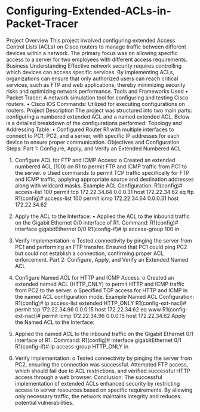 # Configuring-Extended-ACLs-in-Packet-Tracer

Project Overview
This project involved configuring extended Access Control Lists (ACLs) on Cisco routers to manage traffic between different devices within a network. The primary focus was on allowing specific access to a server for two employees with different access requirements.
Business Understanding
Effective network security requires controlling which devices can access specific services. By implementing ACLs, organizations can ensure that only authorized users can reach critical services, such as FTP and web applications, thereby minimizing security risks and optimizing network performance.
Tools and Frameworks Used
•	Packet Tracer: A network simulation tool for configuring and testing Cisco routers.
•	Cisco IOS Commands: Utilized for executing configurations on routers.
Project Description
The project was structured into two main parts: configuring a numbered extended ACL and a named extended ACL. Below is a detailed breakdown of the configurations performed:
Topology and Addressing Table:
•	Configured Router R1 with multiple interfaces to connect to PC1, PC2, and a server, with specific IP addresses for each device to ensure proper communication.
Objectives and Configuration Steps:
Part 1: Configure, Apply, and Verify an Extended Numbered ACL
1.	Configure ACL for FTP and ICMP Access:
o	Created an extended numbered ACL (100) on R1 to permit FTP and ICMP traffic from PC1 to the server.
o	Used commands to permit TCP traffic specifically for FTP and ICMP traffic, applying appropriate source and destination addresses along with wildcard masks.
Example ACL Configuration:
R1(config)# access-list 100 permit tcp 172.22.34.64 0.0.0.31 host 172.22.34.62 eq ftp
R1(config)# access-list 100 permit icmp 172.22.34.64 0.0.0.31 host 172.22.34.62

2.	Apply the ACL to the Interface:
•	Applied the ACL to the inbound traffic on the Gigabit Ethernet 0/0 interface of R1.
Command:
R1(config)# interface gigabitEthernet 0/0
R1(config-if)# ip access-group 100 in
3.	Verify Implementation:
o	Tested connectivity by pinging the server from PC1 and performing an FTP transfer. Ensured that PC1 could ping PC2 but could not establish a connection, confirming proper ACL enforcement.
Part 2: Configure, Apply, and Verify an Extended Named ACL
1.	Configure Named ACL for HTTP and ICMP Access:
o	Created an extended named ACL (HTTP_ONLY) to permit HTTP and ICMP traffic from PC2 to the server.
o	Specified TCP access for HTTP and ICMP in the named ACL configuration mode.
Example Named ACL Configuration:
R1(config)# ip access-list extended HTTP_ONLY
R1(config-ext-nacl)# permit tcp 172.22.34.96 0.0.0.15 host 172.22.34.62 eq www
R1(config-ext-nacl)# permit icmp 172.22.34.96 0.0.0.15 host 172.22.34.62
Apply the Named ACL to the Interface:
2.	Applied the named ACL to the inbound traffic on the Gigabit Ethernet 0/1 interface of R1.
Command:
R1(config)# interface gigabitEthernet 0/1
R1(config-if)# ip access-group HTTP_ONLY in
3.	Verify Implementation:
o	Tested connectivity by pinging the server from PC2, ensuring the connection was successful. Attempted FTP access, which should fail due to ACL restrictions, and verified successful HTTP access through a web browser.
Conclusion: The successful implementation of extended ACLs enhanced security by restricting access to server resources based on specific requirements. By allowing only necessary traffic, the network maintains integrity and reduces potential vulnerabilities.





